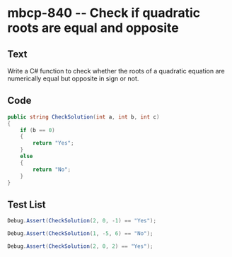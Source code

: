 # mbcp-840 -- Check if quadratic roots are equal and opposite

## Text

Write a C# function to check whether the roots of a quadratic equation are numerically equal but opposite in sign or not.

## Code

```csharp
public string CheckSolution(int a, int b, int c)  
{  
    if (b == 0)  
    {  
        return "Yes";  
    }  
    else  
    {  
        return "No";  
    }  
}
```

## Test List

```csharp
Debug.Assert(CheckSolution(2, 0, -1) == "Yes");
```

```csharp
Debug.Assert(CheckSolution(1, -5, 6) == "No");
```

```csharp
Debug.Assert(CheckSolution(2, 0, 2) == "Yes");
```
